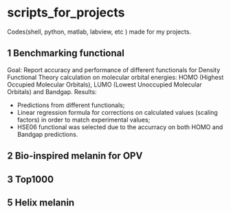 # scripts_for_projects
Codes(shell, python, matlab, labview, etc ) made for my projects.

## 1 Benchmarking functional
Goal: Report accuracy and performance of different functionals for Density Functional Theory calculation on molecular orbital energies: HOMO (Highest Occupied Molecular Orbitals), LUMO (Lowest Unoccupied Molecular Orbitals) and Bandgap.
Results: 
- Predictions from different functionals;
- Linear regression formula for corrections on calculated values (scaling factors) in order to match experimental values;
- HSE06 functional was selected due to the accurracy on both HOMO and Bandgap predictions.

## 2 Bio-inspired melanin for OPV

## 3 Top1000

## 5 Helix melanin

